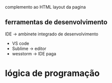 complemento ao HTML
layout da pagina

## ferramentas de desenvolvimento 
IDE -> ambinete integrado de desenvolvimento 
- VS code 
- Sublime -> editor
- wesstorm -> IDE paga 

# lógica de programação 
